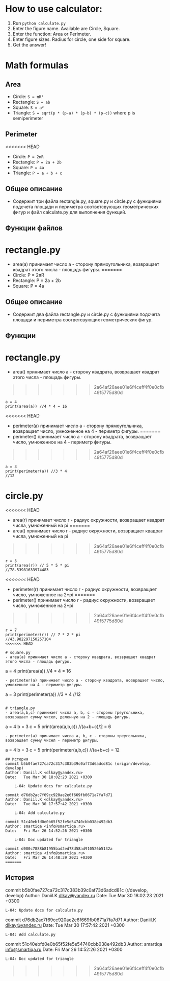 
# How to use calculator:
1. Run `python calculate.py`
2. Enter the figure name. Available are Circle, Square.
3. Enter the function: Area or Perimeter.
4. Enter figure sizes. Radius for circle, one side for square.
5. Get the answer!

# Math formulas
## Area
- Circle: `S = πR²`
- Rectangle: `S = ab`
- Square: `S = a²`
- Triangle: `S = sqrt(p * (p-a) * (p-b) * (p-c))` where p is semiperimeter

## Perimeter
<<<<<<< HEAD
- Circle: `P = 2πR`
- Rectangle: `P = 2a + 2b`
- Square: `P = 4a`
- Triangle: `P = a + b + c`

## Общее описание
- Содержит три файла rectangle.py, square.py и circle.py с функциями подсчета площади и периметра соответсвующих геометрических фигур и файл calculate.py для выполнения функций.

## Функции файлов
# rectangle.py
- area(a) принимает число а - сторону прямоугольника, возвращает квадрат этого числа - площадь фигуры.
=======
- Circle: P = 2πR
- Rectangle: P = 2a + 2b
- Square: P = 4a

## Общее описание
- Содержит два файла rectangle.py и circle.py с функциями подсчета площади и периметра соответсвующих геометрических фигур.

## Функции
# rectangle.py
- area() принимает число а - сторону квадрата, возвращает квадрат этого числа - площадь фигуры.
>>>>>>> 2a64af26aee01e6f4ceff4f0e0cfb49f5775d80d
```
a = 4
print(area(a)) //4 * 4 = 16
```
<<<<<<< HEAD
- perimeter(a) принимает число а - сторону прямоугольника, возвращает число, умноженное на 4 - периметр фигуры.
=======
- perimeter() принимает число а - сторону квадрата, возвращает число, умноженное на 4 - периметр фигуры.
>>>>>>> 2a64af26aee01e6f4ceff4f0e0cfb49f5775d80d
```
a = 3
print(perimeter(a)) //3 * 4 
//12
```
# circle.py
<<<<<<< HEAD
- area(r) принимает число r - радиус окружности, возвращает квадрат числа, умноженный на pi
=======
- area() принимает число r - радиус окружности, возвращает квадрат числа, умноженный на pi
>>>>>>> 2a64af26aee01e6f4ceff4f0e0cfb49f5775d80d
```
r = 5
print(area(r)) // 5 * 5 * pi 
//78.53981633974483
```
<<<<<<< HEAD
- perimeter(r) принимает число r - радиус окружности, возвращает число, умноженное на 2*pi
=======
- perimeter() принимает число r - радиус окружности, возвращает число, умноженное на 2*pi
>>>>>>> 2a64af26aee01e6f4ceff4f0e0cfb49f5775d80d
```
r = 7
print(perimeter(r)) // 7 * 2 * pi
//43.982297150257104
<<<<<<< HEAD

# square.py
- area(a) принимает число а - сторону квадрата, возвращает квадрат этого числа - площадь фигуры.
```
a = 4
print(area(a)) //4 * 4 = 16
```
- perimeter(a) принимает число а - сторону квадрата, возвращает число, умноженное на 4 - периметр фигуры.
```
a = 3
print(perimeter(a)) //3 * 4 
//12
```

# triangle.py
- area(a,b,c) принимает числa а, b, c - стороны треугольника, возвращает сумму чисел, деленную на 2 - площадь фигуры.
```
a = 4
b = 3
c = 5
print(area(a,b,c)) //(a+b+c)/2 = 6 
```
- perimeter(a) принимает числa а, b, c - стороны треугольника, возвращает сумму чисел - периметр фигуры.
```
a = 4
b = 3
c = 5
print(perimeter(a,b,c)) //(a+b+c) = 12
```
## История
commit b5b0fae727ca72c317c383b39c0af73d6adcd81c (origin/develop, develop)
Author: Daniil.K <dlkay@yandex.ru>
Date:   Tue Mar 30 18:02:23 2021 +0300

    L-04: Update docs for calculate.py

commit d76db2ac7f69cc920ae2e6f669fb0671a7fa7d71
Author: Daniil.K <dlkay@yandex.ru>
Date:   Tue Mar 30 17:57:42 2021 +0300

    L-04: Add calculate.py

commit 51c40ebfd0e0b65f52fe5e54740cbb038e492db3
Author: smartiqa <info@smartiqa.ru>
Date:   Fri Mar 26 14:52:26 2021 +0300

    L-04: Doc updated for triangle

commit d080c7888b81955bad2ed78d58ad910526b5132a
Author: smartiqa <info@smartiqa.ru>
Date:   Fri Mar 26 14:48:39 2021 +0300
=======
```

## История
commit b5b0fae727ca72c317c383b39c0af73d6adcd81c (r/develop, develop)
Author: Daniil.K <dlkay@yandex.ru>
Date:   Tue Mar 30 18:02:23 2021 +0300

    L-04: Update docs for calculate.py

commit d76db2ac7f69cc920ae2e6f669fb0671a7fa7d71
Author: Daniil.K <dlkay@yandex.ru>
Date:   Tue Mar 30 17:57:42 2021 +0300

    L-04: Add calculate.py

commit 51c40ebfd0e0b65f52fe5e54740cbb038e492db3
Author: smartiqa <info@smartiqa.ru>
Date:   Fri Mar 26 14:52:26 2021 +0300

    L-04: Doc updated for triangle
>>>>>>> 2a64af26aee01e6f4ceff4f0e0cfb49f5775d80d
